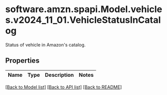 # software.amzn.spapi.Model.vehicles.v2024_11_01.VehicleStatusInCatalog
Status of vehicle in Amazon's catalog.

## Properties

Name | Type | Description | Notes
------------ | ------------- | ------------- | -------------

[[Back to Model list]](../README.md#documentation-for-models) [[Back to API list]](../README.md#documentation-for-api-endpoints) [[Back to README]](../README.md)

